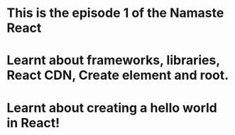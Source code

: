 # This is the episode 1 of the Namaste React

# Learnt about frameworks, libraries, React CDN, Create element and root.

# Learnt about creating a hello world in React!
